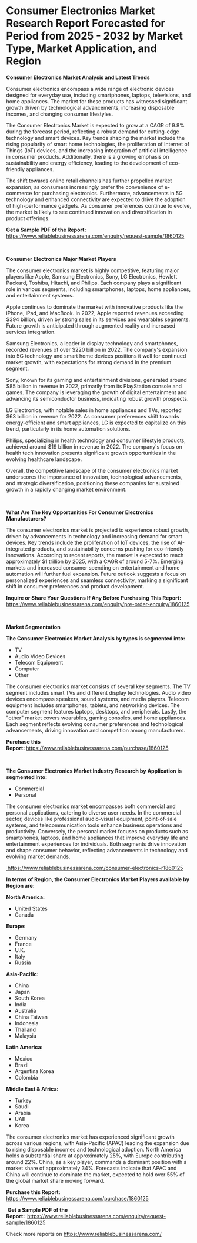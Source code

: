 <p><h1>Consumer Electronics Market Research Report Forecasted for Period from 2025 -  2032 by Market Type, Market Application, and Region</h1></p><p><strong>Consumer Electronics Market Analysis and Latest Trends</strong></p>
<p><p>Consumer electronics encompass a wide range of electronic devices designed for everyday use, including smartphones, laptops, televisions, and home appliances. The market for these products has witnessed significant growth driven by technological advancements, increasing disposable incomes, and changing consumer lifestyles. </p><p>The Consumer Electronics Market is expected to grow at a CAGR of 9.8% during the forecast period, reflecting a robust demand for cutting-edge technology and smart devices. Key trends shaping the market include the rising popularity of smart home technologies, the proliferation of Internet of Things (IoT) devices, and the increasing integration of artificial intelligence in consumer products. Additionally, there is a growing emphasis on sustainability and energy efficiency, leading to the development of eco-friendly appliances.</p><p>The shift towards online retail channels has further propelled market expansion, as consumers increasingly prefer the convenience of e-commerce for purchasing electronics. Furthermore, advancements in 5G technology and enhanced connectivity are expected to drive the adoption of high-performance gadgets. As consumer preferences continue to evolve, the market is likely to see continued innovation and diversification in product offerings.</p></p>
<p><strong>Get a Sample PDF of the Report:&nbsp;</strong> <a href="https://www.reliablebusinessarena.com/enquiry/request-sample/1860125?utm_campaign=3314&utm_medium=2&utm_source=Github&utm_content=ia&utm_term=06042025&utm_id=consumer-electronics">https://www.reliablebusinessarena.com/enquiry/request-sample/1860125</a></p>
<p>&nbsp;</p>
<p><strong>Consumer Electronics Major Market Players</strong></p>
<p><p>The consumer electronics market is highly competitive, featuring major players like Apple, Samsung Electronics, Sony, LG Electronics, Hewlett Packard, Toshiba, Hitachi, and Philips. Each company plays a significant role in various segments, including smartphones, laptops, home appliances, and entertainment systems.</p><p>Apple continues to dominate the market with innovative products like the iPhone, iPad, and MacBook. In 2022, Apple reported revenues exceeding $394 billion, driven by strong sales in its services and wearables segments. Future growth is anticipated through augmented reality and increased services integration.</p><p>Samsung Electronics, a leader in display technology and smartphones, recorded revenues of over $220 billion in 2022. The company's expansion into 5G technology and smart home devices positions it well for continued market growth, with expectations for strong demand in the premium segment.</p><p>Sony, known for its gaming and entertainment divisions, generated around $85 billion in revenue in 2022, primarily from its PlayStation console and games. The company is leveraging the growth of digital entertainment and advancing its semiconductor business, indicating robust growth prospects.</p><p>LG Electronics, with notable sales in home appliances and TVs, reported $63 billion in revenue for 2022. As consumer preferences shift towards energy-efficient and smart appliances, LG is expected to capitalize on this trend, particularly in its home automation solutions.</p><p>Philips, specializing in health technology and consumer lifestyle products, achieved around $19 billion in revenue in 2022. The company's focus on health tech innovation presents significant growth opportunities in the evolving healthcare landscape.</p><p>Overall, the competitive landscape of the consumer electronics market underscores the importance of innovation, technological advancements, and strategic diversification, positioning these companies for sustained growth in a rapidly changing market environment.</p></p>
<p>&nbsp;</p>
<p><strong>What Are The Key Opportunities For Consumer Electronics Manufacturers?</strong></p>
<p><p>The consumer electronics market is projected to experience robust growth, driven by advancements in technology and increasing demand for smart devices. Key trends include the proliferation of IoT devices, the rise of AI-integrated products, and sustainability concerns pushing for eco-friendly innovations. According to recent reports, the market is expected to reach approximately $1 trillion by 2025, with a CAGR of around 5-7%. Emerging markets and increased consumer spending on entertainment and home automation will further fuel expansion. Future outlook suggests a focus on personalized experiences and seamless connectivity, marking a significant shift in consumer preferences and product development.</p></p>
<p><strong>Inquire or Share Your Questions If Any Before Purchasing This Report:</strong> <a href="https://www.reliablebusinessarena.com/enquiry/pre-order-enquiry/1860125?utm_campaign=3314&utm_medium=2&utm_source=Github&utm_content=ia&utm_term=06042025&utm_id=consumer-electronics">https://www.reliablebusinessarena.com/enquiry/pre-order-enquiry/1860125</a></p>
<p>&nbsp;</p>
<p><strong>Market Segmentation</strong></p>
<p><strong>The Consumer Electronics Market Analysis by types is segmented into:</strong></p>
<p><ul><li>TV</li><li>Audio Video Devices</li><li>Telecom Equipment</li><li>Computer</li><li>Other</li></ul></p>
<p><p>The consumer electronics market consists of several key segments. The TV segment includes smart TVs and different display technologies. Audio video devices encompass speakers, sound systems, and media players. Telecom equipment includes smartphones, tablets, and networking devices. The computer segment features laptops, desktops, and peripherals. Lastly, the "other" market covers wearables, gaming consoles, and home appliances. Each segment reflects evolving consumer preferences and technological advancements, driving innovation and competition among manufacturers.</p></p>
<p><strong>Purchase this Report:&nbsp;</strong><a href="https://www.reliablebusinessarena.com/purchase/1860125?utm_campaign=3314&utm_medium=2&utm_source=Github&utm_content=ia&utm_term=06042025&utm_id=consumer-electronics">https://www.reliablebusinessarena.com/purchase/1860125</a></p>
<p>&nbsp;</p>
<p><strong>The Consumer Electronics Market Industry Research by Application is segmented into:</strong></p>
<p><ul><li>Commercial</li><li>Personal</li></ul></p>
<p><p>The consumer electronics market encompasses both commercial and personal applications, catering to diverse user needs. In the commercial sector, devices like professional audio-visual equipment, point-of-sale systems, and telecommunication tools enhance business operations and productivity. Conversely, the personal market focuses on products such as smartphones, laptops, and home appliances that improve everyday life and entertainment experiences for individuals. Both segments drive innovation and shape consumer behavior, reflecting advancements in technology and evolving market demands.</p></p>
<p><a href="https://www.reliablebusinessarena.com/consumer-electronics-r1860125?utm_campaign=3314&utm_medium=2&utm_source=Github&utm_content=ia&utm_term=06042025&utm_id=consumer-electronics">&nbsp;https://www.reliablebusinessarena.com/consumer-electronics-r1860125</a></p>
<p><strong>In terms of Region, the Consumer Electronics Market Players available by Region are:</strong></p>
<p>
    <p> <strong> North America: </strong>
        <ul>
            <li>United States</li>
            <li>Canada</li>
        </ul>
        </p> 
    <p> <strong> Europe: </strong>
        <ul>
            <li>Germany</li>
            <li>France</li>
            <li>U.K.</li>
            <li>Italy</li>
            <li>Russia</li>
        </ul>
        </p> 
    <p> <strong> Asia-Pacific: </strong>
        <ul>
            <li>China</li>
            <li>Japan</li>
            <li>South Korea</li>
            <li>India</li>
            <li>Australia</li>
            <li>China Taiwan</li>
            <li>Indonesia</li>
            <li>Thailand</li>
            <li>Malaysia</li>
        </ul>
        </p> 
    <p> <strong> Latin America: </strong>
        <ul>
            <li>Mexico</li>
            <li>Brazil</li>
            <li>Argentina Korea</li>
            <li>Colombia</li>
        </ul>
        </p> 
    <p> <strong> Middle East & Africa: </strong>
        <ul>
            <li>Turkey</li>
            <li>Saudi</li>
            <li>Arabia</li>
            <li>UAE</li>
            <li>Korea</li>
        </ul>
    </p>
    </p>
<p><p>The consumer electronics market has experienced significant growth across various regions, with Asia-Pacific (APAC) leading the expansion due to rising disposable incomes and technological adoption. North America holds a substantial share at approximately 25%, with Europe contributing around 22%. China, as a key player, commands a dominant position with a market share of approximately 34%. Forecasts indicate that APAC and China will continue to dominate the market, expected to hold over 55% of the global market share moving forward.</p></p>
<p><strong>Purchase this Report: </strong><a href="https://www.reliablebusinessarena.com/purchase/1860125?utm_campaign=3314&utm_medium=2&utm_source=Github&utm_content=ia&utm_term=06042025&utm_id=consumer-electronics">https://www.reliablebusinessarena.com/purchase/1860125</a></p>
<p>&nbsp;<strong>Get a Sample PDF of the Report:&nbsp;&nbsp;</strong><a href="https://www.reliablebusinessarena.com/enquiry/request-sample/1860125?utm_campaign=3314&utm_medium=2&utm_source=Github&utm_content=ia&utm_term=06042025&utm_id=consumer-electronics">https://www.reliablebusinessarena.com/enquiry/request-sample/1860125</a></p>
<p><strong></strong></p>
<p>Check more reports on <a href="https://www.reliablebusinessarena.com/?utm_campaign=3314&utm_medium=2&utm_source=Github&utm_content=ia&utm_term=06042025&utm_id=consumer-electronics">https://www.reliablebusinessarena.com/</a></p>